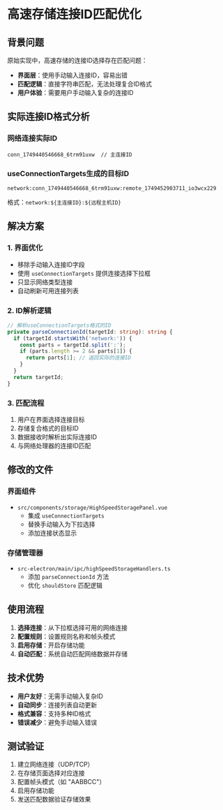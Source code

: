 # 高速存储连接ID匹配优化

## 背景问题

原始实现中，高速存储的连接ID选择存在匹配问题：

- **界面层**：使用手动输入连接ID，容易出错
- **匹配逻辑**：直接字符串匹配，无法处理复合ID格式
- **用户体验**：需要用户手动输入复杂的连接ID

## 实际连接ID格式分析

### 网络连接实际ID

```
conn_1749440546668_6trm91uxw  // 主连接ID
```

### useConnectionTargets生成的目标ID

```
network:conn_1749440546668_6trm91uxw:remote_1749452903711_io3wcx229
```

格式：`network:${主连接ID}:${远程主机ID}`

## 解决方案

### 1. 界面优化

- 移除手动输入连接ID字段
- 使用 `useConnectionTargets` 提供连接选择下拉框
- 只显示网络类型连接
- 自动刷新可用连接列表

### 2. ID解析逻辑

```typescript
// 解析useConnectionTargets格式的ID
private parseConnectionId(targetId: string): string {
  if (targetId.startsWith('network:')) {
    const parts = targetId.split(':');
    if (parts.length >= 2 && parts[1]) {
      return parts[1]; // 返回实际的连接ID
    }
  }
  return targetId;
}
```

### 3. 匹配流程

1. 用户在界面选择连接目标
2. 存储复合格式的目标ID
3. 数据接收时解析出实际连接ID
4. 与网络处理器的连接ID匹配

## 修改的文件

### 界面组件

- `src/components/storage/HighSpeedStoragePanel.vue`
  - 集成 `useConnectionTargets`
  - 替换手动输入为下拉选择
  - 添加连接状态显示

### 存储管理器

- `src-electron/main/ipc/highSpeedStorageHandlers.ts`
  - 添加 `parseConnectionId` 方法
  - 优化 `shouldStore` 匹配逻辑

## 使用流程

1. **选择连接**：从下拉框选择可用的网络连接
2. **配置规则**：设置规则名称和帧头模式
3. **启用存储**：开启存储功能
4. **自动匹配**：系统自动匹配网络数据并存储

## 技术优势

- **用户友好**：无需手动输入复杂ID
- **自动同步**：连接列表自动更新
- **格式兼容**：支持多种ID格式
- **错误减少**：避免手动输入错误

## 测试验证

1. 建立网络连接（UDP/TCP）
2. 在存储页面选择对应连接
3. 配置帧头模式（如 "AABBCC"）
4. 启用存储功能
5. 发送匹配数据验证存储效果
